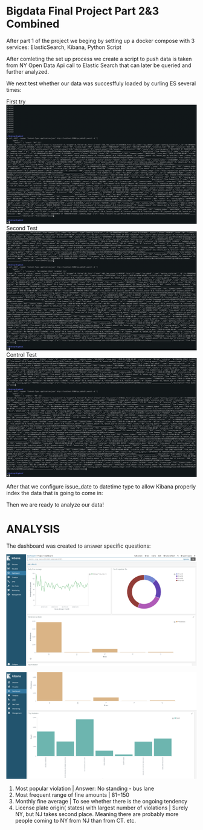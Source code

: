 # Bigdata Final  Project Part 2&3 Combined 

After part 1 of the project we beging by setting up a docker compose with 3 services: ElasticSearch, Kibana, Python Script

After comleting the set up  process we create a script to  push data is taken from NY Open Data Api call  to  Elastic Search 
that can later be queried and further analyzed.

We next test  whether our data was succesffuly loaded by  curling ES several times: 

First try
![](Project_screenshots/ES%20Curl%203.png)
Second Test
![](Project_screenshots/ES%20Curl%202.png)
Control Test
![](Project_screenshots/ES%20Curl%201.png)

After that we configure issue_date to  datetime type to allow Kibana properly index the data that is going to come in:

Then we are ready to analyze our data!



# ANALYSIS

The dashboard was created to  answer specific questions:

![](Project_screenshots/Kibana%201.png)

![](Project_screenshots/Kibana%202.png)

1.  Most popular violation |  Answer:  No standing - bus lane 
2.  Most frequent range of fine amounts | $81-$150
3.  Monthly fine average | To see  whether there is the ongoing tendency
4.  License plate origin( states) with largest number of violations |  Surely NY,  but NJ takes second place. Meaning there 
are probably more people  coming to NY from NJ than from CT.
etc.



